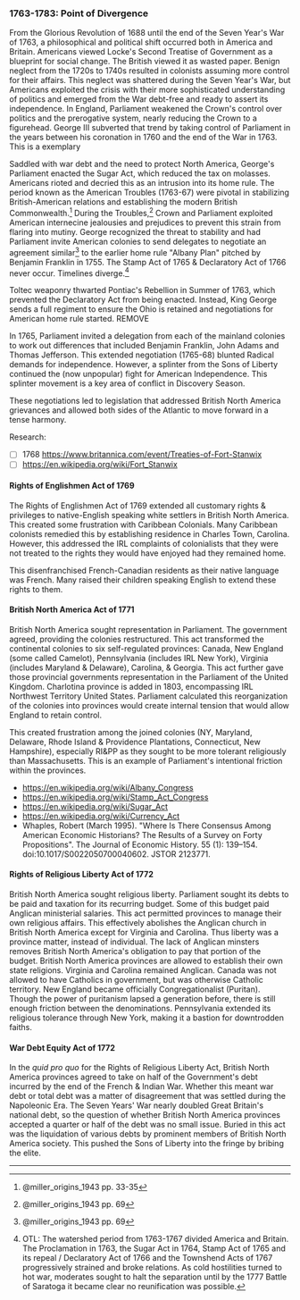 ### 1763-1783: Point of Divergence

From the Glorious Revolution of 1688 until the end of the Seven Year's War of 1763, a philosophical and political shift occurred both in America and Britain. Americans viewed Locke's Second Treatise of Government as a blueprint for social change. The British viewed it as wasted paper. Benign neglect from the 1720s to 1740s resulted in colonists assuming more control for their affairs. This neglect was shattered during the Seven Year's War, but Americans exploited the crisis with their more sophisticated understanding of politics and emerged from the War debt-free and ready to assert its independence. In England, Parliament weakened the Crown's control over politics and the prerogative system, nearly reducing the Crown to a figurehead. George III subverted that trend by taking control of Parliament in the years between his coronation in 1760 and the end of the War in 1763. This is a exemplary

Saddled with war debt and the need to protect North America, George's Parliament enacted the Sugar Act, which reduced the tax on molasses. Americans rioted and decried this as an intrusion into its home rule. The period known as the American Troubles (1763-67) were pivotal in stabilizing British-American relations and establishing the modern British Commonwealth.[^1]
During the Troubles,[^2] Crown and Parliament exploited American internecine jealousies and prejudices to prevent this strain from flaring into mutiny. George recognized the threat to stability and had Parliament invite American colonies to send delegates to negotiate an agreement similar[^3] to the earlier home rule "Albany Plan" pitched by Benjamin Franklin in 1755. The Stamp Act of 1765 & Declaratory Act of 1766 never occur. Timelines diverge.[^OTL-American-Troubles]

[^1]: @miller_origins_1943 pp. 33-35
[^2]: @miller_origins_1943 pp. 69
[^3]: @miller_origins_1943 pp. 69

[^OTL-American-Troubles]: OTL: The watershed period from 1763-1767 divided America and Britain. The Proclamation in 1763, the Sugar Act in 1764, Stamp Act of 1765 and its repeal / Declaratory Act of 1766 and the Townshend Acts of 1767 progressively strained and broke relations. As cold hostilities turned to hot war, moderates sought to halt the separation until by the 1777 Battle of Saratoga it became clear no reunification was possible.

<!--
* [Benjamin Franklin Explains the Stamp Act Protests to Parliament](https://amzn.to/2t9haUE) https://en.wikipedia.org/wiki/Benjamin_Franklin#Political_work_in_London
* * * -->

Toltec weaponry thwarted Pontiac's Rebellion in Summer of 1763, which prevented the Declaratory Act from being enacted. Instead, King George sends a full regiment to ensure the Ohio is retained and negotiations for American home rule started. REMOVE

In 1765, Parliament invited a delegation from each of the mainland colonies to work out differences that included Benjamin Franklin, John Adams and Thomas Jefferson. This extended negotiation (1765-68) blunted Radical demands for independence. However, a splinter from the Sons of Liberty continued the (now unpopular) fight for American Independence. This splinter movement is a key area of conflict in Discovery Season.

These negotiations led to legislation that addressed British North America grievances and allowed both sides of the Atlantic to move forward in a tense harmony.

Research:

* [ ] 1768 https://www.britannica.com/event/Treaties-of-Fort-Stanwix
* [ ] https://en.wikipedia.org/wiki/Fort_Stanwix

#### Rights of Englishmen Act of 1769

The Rights of Englishmen Act of 1769 extended all customary rights & privileges to native-English speaking white settlers in British North America. This created some frustration with Caribbean Colonials. Many Caribbean colonists remedied this by establishing residence in Charles Town, Carolina. However, this addressed the IRL complaints of colonialists that they were not treated to the rights they would have enjoyed had they remained home.

This disenfranchised French-Canadian residents as their native language was French. Many raised their children speaking English to extend these rights to them.

#### British North America Act of 1771

British North America sought representation in Parliament. The government agreed, providing the colonies restructured. This act transformed the continental colonies to six self-regulated provinces:
Canada,
New England (some called Camelot),
Pennsylvania (includes IRL New York),
Virginia (includes Maryland & Delaware),
Carolina,
& Georgia.
This act further gave those provincial governments representation in the Parliament of the United Kingdom. Charlotina province is added in 1803, encompassing IRL Northwest Territory United States. Parliament calculated this reorganization of the colonies into provinces would create internal tension that would allow England to retain control.

This created frustration among the joined colonies (NY, Maryland, Delaware, Rhode Island & Providence Plantations, Connecticut, New Hampshire), especially RI&PP as they sought to be more tolerant religiously than Massachusetts. This is an example of Parliament's intentional friction within the provinces.

* https://en.wikipedia.org/wiki/Albany_Congress
* https://en.wikipedia.org/wiki/Stamp_Act_Congress
* https://en.wikipedia.org/wiki/Sugar_Act
* https://en.wikipedia.org/wiki/Currency_Act
* Whaples, Robert (March 1995). "Where Is There Consensus Among American Economic Historians? The Results of a Survey on Forty Propositions". The Journal of Economic History. 55 (1): 139–154. doi:10.1017/S0022050700040602. JSTOR 2123771.

#### Rights of Religious Liberty Act of 1772

British North America sought religious liberty. Parliament sought its debts to be paid and taxation for its recurring budget. Some of this budget paid Anglican ministerial salaries. This act permitted provinces to manage their own religious affairs. This effectively abolishes the Anglican church in British North America except for Virginia and Carolina. Thus liberty was a province matter, instead of individual. The lack of Anglican minsters removes British North America's obligation to pay that portion of the budget. British North America provinces are allowed to establish their own state religions.
Virginia and Carolina remained Anglican.
Canada was not allowed to have Catholics in government, but was otherwise Catholic territory.
New England became officially Congregationalist (Puritan). Though the power of puritanism lapsed a generation before, there is still enough friction between the denominations.
Pennsylvania extended its religious tolerance through New York, making it a bastion for downtrodden faiths.

#### War Debt Equity Act of 1772

In the _quid pro quo_ for the Rights of Religious Liberty Act, British North America provinces agreed to take on half of the Government's debt incurred by the end of the French & Indian War. Whether this meant war debt or total debt was a matter of disagreement that was settled during the Napoleonic Era. The Seven Years' War nearly doubled Great Britain's national debt, so the question of whether British North America provinces accepted a quarter or half of the debt was no small issue. Buried in this act was the liquidation of various debts by prominent members of British North America society. This pushed the Sons of Liberty into the fringe by bribing the elite.

* * *

<!--
* Calloway, Colin. _[The Scratch of a Pen: 1763 and the Transformation of North America](https://amzn.to/2Zaw0Uw)_. 2006.
* Wikipedia. _[American Revolution](https://en.wikipedia.org/wiki/American_Revolution)_. Ref 2019 -->
